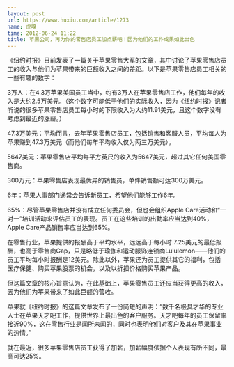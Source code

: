 ```yaml
---
layout: post
url: https://www.huxiu.com/article/1273
name: 虎嗅
time: 2012-06-24 11:22
title: 苹果公司，再为你的零售店员工加点薪吧！因为他们的工作成果如此出色
---
```

《纽约时报》日前发表了一篇关于苹果零售大军的文章，其中讨论了苹果零售店员工的收入与他们为苹果带来的巨额收入之间的差距。以下是苹果零售店员工相关的一些有趣的数字：

3万人：在4.3万苹果美国员工当中，约有3万人在苹果零售店工作，他们每年的收入是大约2.5万美元。（这个数字可能低于他们的实际收入，因为《纽约时报》记者听说的很多苹果零售店员工每小时的下限收入为大约11.91美元，且这个数字没有考虑到最近的涨薪。）

47.3万美元：平均而言，去年苹果零售店员工，包括销售和客服人员，平均每人为苹果赚到47.3万美元（而他们每年平均收入仅为两三万美元）。

5647美元：苹果零售店平均每平方英尺的收入为5647美元，超过其它任何美国零售商。

300万元：苹果零售店表现最优异的销售员，单件销售额可达300万美元。

6年：苹果人事部门通常会告诉新员工，希望他们能够工作6年。

65%：尽管苹果零售店并没有成立任何委员会，但也会组织Apple Care活动和“一对一”培训活动来评估员工的表现。员工在这些培训的出勤率应当达到40%，Apple Care产品销售率应当达到65%。

在零售行业，苹果提供的报酬高于平均水平，远远高于每小时 7.25美元的最低报酬，也高于零售商Gap，只是略低于瑜伽和运动服饰连锁商Lululemon——他们的员工平均每小时报酬是12美元。除此以外，苹果还为员工提供其它的福利，包括医疗保健、购买苹果股票的机会，以及以折扣价格购买苹果产品。

但这篇文章的核心旨意认为，在此基础上，苹果零售员工还应当获得更高的收入，因为他们为苹果带来了如此巨额的营收。

苹果就《纽约时报》的这篇文章发布了一份简短的声明：“数千名极具才华的专业人士在苹果天才吧工作，提供世界上最出色的客户服务。天才吧每年的员工保留率接近90%，这在零售行业是闻所未闻的，同时也表明他们对客户及其在苹果事业的热情。”

就在最近，很多苹果零售店员工获得了加薪，加薪幅度依据个人表现有所不同，最高可达25%。

